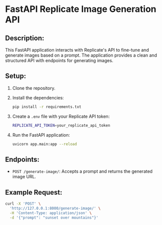 # FastAPI Replicate Image Generation API

## Description:
This FastAPI application interacts with Replicate's API to fine-tune and generate images based on a prompt. The application provides a clean and structured API with endpoints for generating images.

## Setup:

1. Clone the repository.
2. Install the dependencies:
    ```bash
    pip install -r requirements.txt
    ```
3. Create a `.env` file with your Replicate API token:
    ```bash
    REPLICATE_API_TOKEN=your_replicate_api_token
    ```

4. Run the FastAPI application:
    ```bash
    uvicorn app.main:app --reload
    ```

## Endpoints:
- `POST /generate-image/`: Accepts a prompt and returns the generated image URL.

## Example Request:
```bash
curl -X 'POST' \
  'http://127.0.0.1:8000/generate-image/' \
  -H 'Content-Type: application/json' \
  -d '{"prompt": "sunset over mountains"}'
